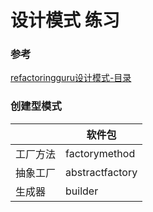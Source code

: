 # 设计模式 练习

### 参考
[refactoringguru设计模式-目录](https://refactoringguru.cn/design-patterns/catalog)

### 创建型模式
|      | 软件包             |
|------|-----------------|
| 工厂方法 | factorymethod   |
| 抽象工厂 | abstractfactory |
| 生成器  | builder         |